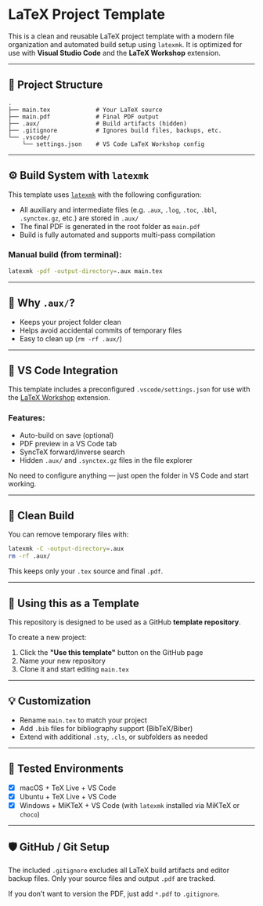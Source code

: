 # LaTeX Project Template

This is a clean and reusable LaTeX project template with a modern file organization and automated build setup using `latexmk`. It is optimized for use with **Visual Studio Code** and the **LaTeX Workshop** extension.

---

## 📁 Project Structure

```
.
├── main.tex             # Your LaTeX source
├── main.pdf             # Final PDF output
├── .aux/                # Build artifacts (hidden)
├── .gitignore           # Ignores build files, backups, etc.
└── .vscode/
    └── settings.json    # VS Code LaTeX Workshop config
```

---

## ⚙️ Build System with `latexmk`

This template uses [`latexmk`](https://ctan.org/pkg/latexmk) with the following configuration:

- All auxiliary and intermediate files (e.g. `.aux`, `.log`, `.toc`, `.bbl`, `.synctex.gz`, etc.) are stored in `.aux/`
- The final PDF is generated in the root folder as `main.pdf`
- Build is fully automated and supports multi-pass compilation

### Manual build (from terminal):

```bash
latexmk -pdf -output-directory=.aux main.tex
```

---

## 🧠 Why `.aux/`?

- Keeps your project folder clean
- Helps avoid accidental commits of temporary files
- Easy to clean up (`rm -rf .aux/`)

---

## 🧰 VS Code Integration

This template includes a preconfigured `.vscode/settings.json` for use with the [LaTeX Workshop](https://marketplace.visualstudio.com/items?itemName=James-Yu.latex-workshop) extension.

### Features:

- Auto-build on save (optional)
- PDF preview in a VS Code tab
- SyncTeX forward/inverse search
- Hidden `.aux/` and `.synctex.gz` files in the file explorer

No need to configure anything — just open the folder in VS Code and start working.

---

## 🧹 Clean Build

You can remove temporary files with:

```bash
latexmk -C -output-directory=.aux
rm -rf .aux/
```

This keeps only your `.tex` source and final `.pdf`.

---

## 🔁 Using this as a Template

This repository is designed to be used as a GitHub **template repository**.

To create a new project:

1. Click the **"Use this template"** button on the GitHub page
2. Name your new repository
3. Clone it and start editing `main.tex`

---

## 💡 Customization

- Rename `main.tex` to match your project
- Add `.bib` files for bibliography support (BibTeX/Biber)
- Extend with additional `.sty`, `.cls`, or subfolders as needed

---

## 🧪 Tested Environments

- [x] macOS + TeX Live + VS Code
- [x] Ubuntu + TeX Live + VS Code
- [x] Windows + MiKTeX + VS Code (with `latexmk` installed via MiKTeX or `choco`)

---

## 🛡️ GitHub / Git Setup

The included `.gitignore` excludes all LaTeX build artifacts and editor backup files. Only your source files and output `.pdf` are tracked.

If you don’t want to version the PDF, just add `*.pdf` to `.gitignore`.

